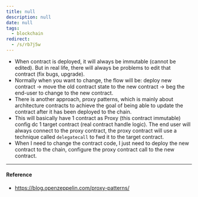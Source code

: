 ```yaml
---
title: null
description: null
date: null
tags:
  - blockchain
redirect:
  - /s/rb7j5w
---
```


- When contract is deployed, it will always be immutable (cannot be edited). But in real life, there will always be problems to edit that contract (fix bugs, upgrade).
- Normally when you want to change, the flow will be: deploy new contract -> move the old contract state to the new contract -> beg the end-user to change to the new contract.
- There is another approach, proxy patterns, which is mainly about architecture contracts to achieve the goal of being able to update the contract after it has been deployed to the chain.
- This will basically have 1 contract as Proxy (this contract immutable) config dc 1 target contract (real contract handle logic). The end user will always connect to the proxy contract, the proxy contract will use a technique called `delegatecall` to fwd it to the target contract.
- When I need to change the contract code, I just need to deploy the new contract to the chain, configure the proxy contract call to the new contract.

---

#### Reference

- https://blog.openzeppelin.com/proxy-patterns/
